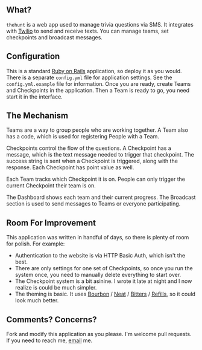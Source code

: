 ## What?

`thehunt` is a web app used to manage trivia questions via SMS. It integrates with [Twilio][twilio] to send and receive texts. You can manage teams, set checkpoints and broadcast messages.

## Configuration

This is a standard [Ruby on Rails][rubyonrails] application, so deploy it as you would. There is a separate `config.yml` file for application settings. See the `config.yml.example` file for information.  Once you are ready, create Teams and Checkpoints in the application. Then a Team is ready to go, you need start it in the interface.

## The Mechanism

Teams are a way to group people who are working together. A Team also has a code, which is used for registering People with a Team.

Checkpoints control the flow of the questions. A Checkpoint has a message, which is the text message needed to trigger that checkpoint. The success string is sent when a Checkpoint is triggered, along with the response. Each Checkpoint has point value as well.

Each Team tracks which Checkpoint it is on. People can only trigger the current Checkpoint their team is on.

The Dashboard shows each team and their current progress. The Broadcast section is used to send messages to Teams or everyone participating.

## Room For Improvement

This application was written in handful of days, so there is plenty of room for polish. For example:

*   Authentication to the website is via HTTP Basic Auth, which isn't the best.
*   There are only settings for one set of Checkpoints, so once you run the system once, you need to manually delete everything to start over.
*   The Checkpoint system is a bit asinine. I wrote it late at night and I now realize is could be much simpler.
*   The theming is basic. It uses [Bourbon][bourbon] / [Neat][neat] / [Bitters][bitters] / [Refills][refills], so it could look much better.

## Comments? Concerns?

Fork and modify this application as you please. I'm welcome pull requests. If you need to reach me, [email][email] me.

  [twilio]: https://www.twilio.com "Twilio Cloud Communications - APIs for Voice and Text Messaging"
  [rubyonrails]: http://www.rubyonrails.org "Ruby on Rails"
  [bourbon]: http://bourbon.io "Bourben - A Sass Mixin Library"
  [neat]: http://neat.bourbon.io "Bourbon Neat"
  [bitters]: http://bitters.bourbon.io "Bitters - Predefined Styles for Bourbon"
  [refills]: http://refills.bourbon.io "Refills"
  [email]: mailto:stephen@gerstacker.us
